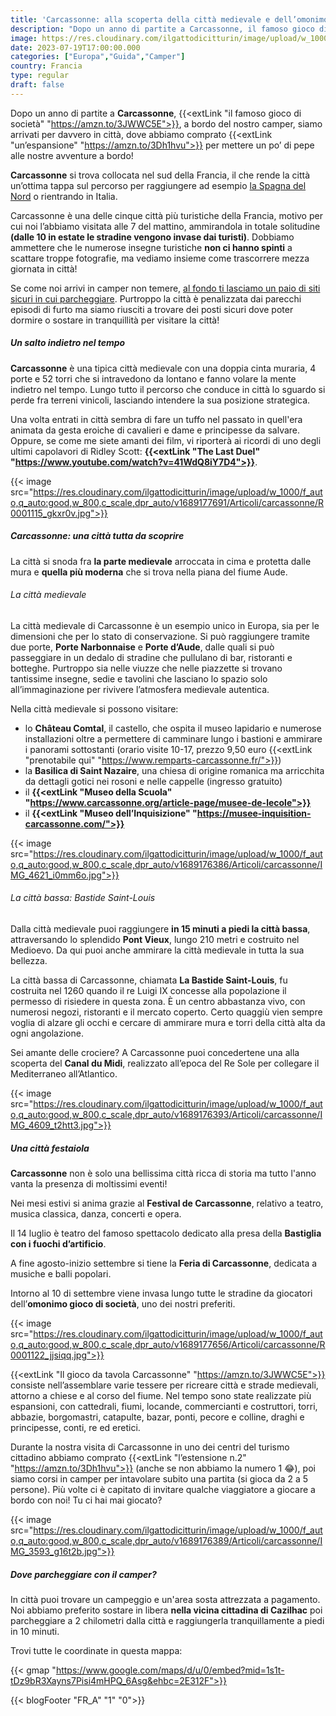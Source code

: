 ```yaml
---
title: 'Carcassonne: alla scoperta della città medievale e dell’omonimo gioco di società'
description: "Dopo un anno di partite a Carcassonne, il famoso gioco di società, a bordo del nostro camper, siamo arrivati per davvero in città, dove abbiamo comprato un’espansione per mettere un po’ di pepe alle nostre avventure a bordo!"
image: https://res.cloudinary.com/ilgattodicitturin/image/upload/w_1000/f_auto,q_auto:good,w_800,c_scale,dpr_auto/v1689176381/Articoli/carcassonne/IMG_4607_tqwtm1.jpg
date: 2023-07-19T17:00:00.000
categories: ["Europa","Guida","Camper"]
country: Francia
type: regular
draft: false
---
```


Dopo un anno di partite a **Carcassonne**, {{<extLink "il famoso gioco di società" "https://amzn.to/3JWWC5E">}}, a bordo del nostro camper, siamo arrivati per davvero in città, dove abbiamo comprato {{<extLink "un’espansione" "https://amzn.to/3Dh1hvu">}} per mettere un po’ di pepe alle nostre avventure a bordo!

**Carcassonne** si trova collocata nel sud della Francia, il che rende la città un’ottima tappa sul percorso per raggiungere ad esempio [la Spagna del Nord](/blog/guida-spagna-del-nord-in-camper-itinerari) o rientrando in Italia.

Carcassonne è una delle cinque città più turistiche della Francia, motivo per cui noi l’abbiamo visitata alle 7 del mattino, ammirandola in totale solitudine **(dalle 10 in estate le stradine vengono invase dai turisti)**. Dobbiamo ammettere che le numerose insegne turistiche **non ci hanno spinti** a scattare troppe fotografie, ma vediamo insieme come trascorrere mezza giornata in città!

Se come noi arrivi in camper non temere, [al fondo ti lasciamo un paio di siti sicuri in cui parcheggiare](#dove-parcheggiare-con-il-camper). Purtroppo la città è penalizzata dai parecchi episodi di furto ma siamo riusciti a trovare dei posti sicuri dove poter dormire o sostare in tranquillità per visitare la città!

##### Un salto indietro nel tempo

**Carcassonne** è una tipica città medievale con una doppia cinta muraria, 4 porte e 52 torri che si intravedono da lontano e fanno volare la mente indietro nel tempo. Lungo tutto il percorso che conduce in città lo sguardo si perde fra terreni vinicoli, lasciando intendere la sua posizione strategica. 

Una volta entrati in città sembra di fare un tuffo nel passato in quell'era animata da gesta eroiche di cavalieri e dame e principesse da salvare. Oppure, se come me siete amanti dei film, vi riporterà ai ricordi di uno degli ultimi capolavori di Ridley Scott: **{{<extLink "The Last Duel" "https://www.youtube.com/watch?v=41WdQ8iY7D4">}}**.

{{< image src="https://res.cloudinary.com/ilgattodicitturin/image/upload/w_1000/f_auto,q_auto:good,w_800,c_scale,dpr_auto/v1689177691/Articoli/carcassonne/R0001115_gkxr0v.jpg">}}

##### Carcassonne: una città tutta da scoprire

La città si snoda fra **la parte medievale** arroccata in cima e protetta dalle mura e **quella più moderna** che si trova nella piana del fiume Aude.

###### La città medievale

La città medievale di Carcassonne è un esempio unico in Europa, sia per le dimensioni che per lo stato di conservazione. Si può raggiungere tramite due porte, **Porte Narbonnaise** e **Porte d’Aude**, dalle quali si può passeggiare in un dedalo di stradine che pullulano di bar, ristoranti e botteghe. 
Purtroppo sia nelle viuzze che nelle piazzette si trovano tantissime insegne, sedie e tavolini che lasciano lo spazio solo all’immaginazione per rivivere l’atmosfera medievale autentica. 

Nella città medievale si possono visitare:
- lo **Château Comtal**, il castello, che ospita il museo lapidario e numerose installazioni oltre a permettere di camminare lungo i bastioni e ammirare i panorami sottostanti (orario visite 10-17, prezzo 9,50 euro {{<extLink "prenotabile qui" "https://www.remparts-carcassonne.fr/">}})
- la **Basilica di Saint Nazaire**, una chiesa di origine romanica ma arricchita da dettagli gotici nei rosoni e nelle cappelle (ingresso gratuito)
- il **{{<extLink "Museo della Scuola" "https://www.carcassonne.org/article-page/musee-de-lecole">}}**
- il **{{<extLink "Museo dell’Inquisizione" "https://musee-inquisition-carcassonne.com/">}}**

{{< image src="https://res.cloudinary.com/ilgattodicitturin/image/upload/w_1000/f_auto,q_auto:good,w_800,c_scale,dpr_auto/v1689176386/Articoli/carcassonne/IMG_4621_i0mm6o.jpg">}}

###### La città bassa: Bastide Saint-Louis

Dalla città medievale puoi raggiungere **in 15 minuti a piedi la città bassa**, attraversando lo splendido **Pont Vieux**, lungo 210 metri e costruito nel Medioevo. Da qui puoi anche ammirare la città medievale in tutta la sua bellezza.

La città bassa di Carcassonne, chiamata **La Bastide Saint-Louis**, fu costruita nel 1260 quando il re Luigi IX concesse alla popolazione il permesso di risiedere in questa zona.
È un centro abbastanza vivo, con numerosi negozi, ristoranti e il mercato coperto. 
Certo quaggiù vien sempre voglia di alzare gli occhi e cercare di ammirare mura e torri della città alta da ogni angolazione. 

Sei amante delle crociere? A Carcassonne puoi concedertene una alla scoperta del **Canal du Midi**, realizzato all’epoca del Re Sole per collegare il Mediterraneo all’Atlantico.

{{< image src="https://res.cloudinary.com/ilgattodicitturin/image/upload/w_1000/f_auto,q_auto:good,w_800,c_scale,dpr_auto/v1689176393/Articoli/carcassonne/IMG_4609_t2htt3.jpg">}}

##### Una città festaiola

**Carcassonne** non è solo una bellissima città ricca di storia ma tutto l'anno vanta la presenza di moltissimi eventi!

Nei mesi estivi si anima grazie al **Festival de Carcassonne**, relativo a teatro, musica classica, danza, concerti e opera. 

Il 14 luglio è teatro del famoso spettacolo dedicato alla presa della **Bastiglia con i fuochi d’artificio**.

A fine agosto-inizio settembre si tiene la **Feria di Carcassonne**, dedicata a musiche e balli popolari.

Intorno al 10 di settembre viene invasa lungo tutte le stradine da giocatori dell’**omonimo gioco di società**, uno dei nostri preferiti.

{{< image src="https://res.cloudinary.com/ilgattodicitturin/image/upload/w_1000/f_auto,q_auto:good,w_800,c_scale,dpr_auto/v1689177656/Articoli/carcassonne/R0001122_jjsiqq.jpg">}}

{{<extLink "Il gioco da tavola Carcassonne" "https://amzn.to/3JWWC5E">}} consiste nell’assemblare varie tessere per ricreare città e strade medievali, attorno a chiese e al corso del fiume. Nel tempo sono state realizzate più espansioni, con cattedrali, fiumi, locande, commercianti e costruttori, torri, abbazie, borgomastri, catapulte, bazar, ponti, pecore e colline, draghi e principesse, conti, re ed eretici.

Durante la nostra visita di Carcassonne in uno dei centri del turismo cittadino abbiamo comprato {{<extLink "l’estensione n.2" "https://amzn.to/3Dh1hvu">}} (anche se non abbiamo la numero 1 😂), poi siamo corsi in camper per intavolare subito una partita (si gioca da 2 a 5 persone).
Più volte ci è capitato di invitare qualche viaggiatore a giocare a bordo con noi! Tu ci hai mai giocato? 

{{< image src="https://res.cloudinary.com/ilgattodicitturin/image/upload/w_1000/f_auto,q_auto:good,w_800,c_scale,dpr_auto/v1689176389/Articoli/carcassonne/IMG_3593_g16t2b.jpg">}}

##### Dove parcheggiare con il camper? 
In città puoi trovare un campeggio e un'area sosta attrezzata a pagamento. 
Noi abbiamo preferito sostare in libera **nella vicina cittadina di Cazilhac** poi parcheggiare a 2 chilometri dalla città e raggiungerla tranquillamente a piedi in 10 minuti. 

Trovi tutte le coordinate in questa mappa:

{{< gmap "https://www.google.com/maps/d/u/0/embed?mid=1s1t-tDz9bR3Xayns7Pisi4mHPQ_6Asg&ehbc=2E312F">}} 

{{< blogFooter "FR_A" "1" "0">}}

